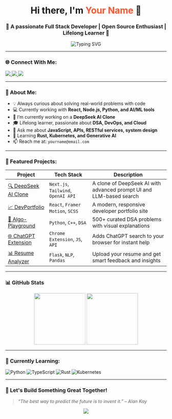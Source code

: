 <h1 align="center">Hi there, I'm <span style="color:#FF5733;">Your Name</span> 👋</h1>
<h3 align="center">🚀 A passionate Full Stack Developer | Open Source Enthusiast | Lifelong Learner 🚀</h3>

<p align="center">
  <img src="https://readme-typing-svg.herokuapp.com?font=Fira+Code&size=24&pause=1000&color=36BCF7&center=true&vCenter=true&width=435&lines=Welcome+to+my+GitHub+Profile!;I+love+building+cool+projects!;Let's+collaborate+and+create!" alt="Typing SVG" />
</p>

---

### 🌐 Connect With Me:

<p align="left">
  <a href="https://www.linkedin.com/in/yourusername/" target="_blank">
    <img src="https://img.shields.io/badge/LinkedIn-%230077B5.svg?&style=for-the-badge&logo=linkedin&logoColor=white" />
  </a>
  <a href="https://leetcode.com/yourusername/" target="_blank">
    <img src="https://img.shields.io/badge/LeetCode-FFA116?style=for-the-badge&logo=leetcode&logoColor=white" />
  </a>
  <a href="https://auth.geeksforgeeks.org/user/yourusername/profile" target="_blank">
    <img src="https://img.shields.io/badge/GeeksforGeeks-2F8D46?style=for-the-badge&logo=geeksforgeeks&logoColor=white" />
  </a>
</p>

---

### 🧩 About Me:

- 💡 Always curious about solving real-world problems with code  
- 💻 Currently working with **React, Node.js, Python, and AI/ML tools**  
- 🔭 I’m currently working on a **DeepSeek AI Clone**  
- 🎓 Lifelong learner, passionate about **DSA, DevOps, and Cloud**  
- 💬 Ask me about **JavaScript, APIs, RESTful services, system design**  
- 🌱 Learning **Rust, Kubernetes, and Generative AI**  
- 📫 Reach me at: `yourname@email.com`  

---

### 🚀 Featured Projects:

| Project | Tech Stack | Description |
|--------|------------|-------------|
| [🔍 DeepSeek AI Clone](https://github.com/yourusername/deepseek-ai-clone) | `Next.js`, `Tailwind`, `OpenAI API` | A clone of DeepSeek AI with advanced prompt UI and LLM-based search |
| [📈 DevPortfolio](https://github.com/yourusername/dev-portfolio) | `React`, `Framer Motion`, `SCSS` | A modern, responsive developer portfolio site |
| [🎯 Algo-Playground](https://github.com/yourusername/algo-playground) | `Python`, `C++`, `DSA` | 500+ curated DSA problems with visual explanations |
| [🌐 ChatGPT Extension](https://github.com/yourusername/chatgpt-extension) | `Chrome Extension`, `JS`, `API` | Adds ChatGPT search to your browser for instant help |
| [📊 Resume Analyzer](https://github.com/yourusername/resume-analyzer) | `Flask`, `NLP`, `Pandas` | Upload your resume and get smart feedback and insights |

---

### 📊 GitHub Stats

<p align="center">
  <img src="https://github-readme-stats.vercel.app/api?username=yourusername&show_icons=true&theme=tokyonight&count_private=true" height="160"/>
  <img src="https://github-readme-stats.vercel.app/api/top-langs/?username=yourusername&layout=compact&theme=tokyonight" height="160"/>
</p>

---

### 🧠 Currently Learning:

![Python](https://img.shields.io/badge/-Python-3776AB?style=for-the-badge&logo=python&logoColor=white)
![TypeScript](https://img.shields.io/badge/-TypeScript-007ACC?style=for-the-badge&logo=typescript&logoColor=white)
![Rust](https://img.shields.io/badge/-Rust-000000?style=for-the-badge&logo=rust&logoColor=white)
![Kubernetes](https://img.shields.io/badge/-Kubernetes-326CE5?style=for-the-badge&logo=kubernetes&logoColor=white)

---

### 🥂 Let's Build Something Great Together!

> *“The best way to predict the future is to invent it.” – Alan Kay*

<p align="center">
  <img src="https://capsule-render.vercel.app/api?type=waving&color=0:00c6ff,100:0072ff&height=120&section=footer"/>
</p>


<!---
U4Universe/U4Universe is a ✨ special ✨ repository because its `README.md` (this file) appears on your GitHub profile.
You can click the Preview link to take a look at your changes.
--->
